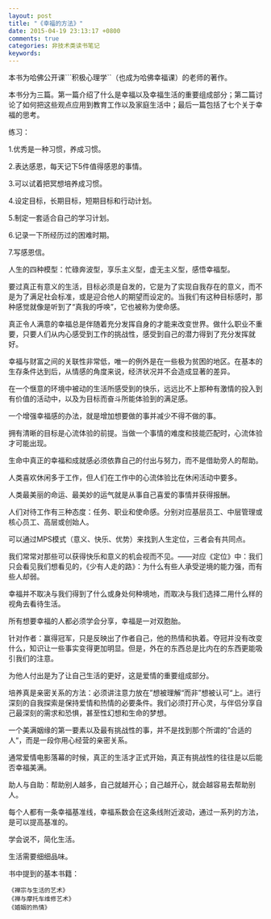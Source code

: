 ```yaml
---
layout: post
title: "《幸福的方法》"
date: 2015-04-19 23:13:17 +0800
comments: true
categories: 非技术类读书笔记
keywords: 
---
```

本书为哈佛公开课```积极心理学``（也成为哈佛幸福课）的老师的著作。

<!--more-->


  本书分为三篇。第一篇介绍了什么是幸福以及幸福生活的重要组成部分；第二篇讨论了如何把这些观点应用到教育工作以及家庭生活中；最后一篇包括了七个关于幸福的思考。
     
练习：

1.优秀是一种习惯，养成习惯。

2.表达感恩，每天记下5件值得感恩的事情。

3.可以试着把冥想培养成习惯。

4.设定目标，长期目标，短期目标和行动计划。

5.制定一套适合自己的学习计划。

6.记录一下所经历过的困难时期。

7.写感恩信。


人生的四种模型：忙碌奔波型，享乐主义型，虚无主义型，感悟幸福型。

要过真正有意义的生活，目标必须是自发的，它是为了实现自我存在的意义，而不是为了满足社会标准，或是迎合他人的期望而设定的。当我们有这种目标感时，那种感觉就像是听到了“真我的呼唤”，它也被称为使命感。

真正令人满意的幸福总是伴随着充分发挥自身的才能来改变世界。做什么职业不重要，只要人们从内心感受到工作的挑战性，感受到自己的潜力得到了充分发挥就好。

幸福与财富之间的关联性非常低，唯一的例外是在一些极为贫困的地区。在基本的生存条件达到后，从情感的角度来说，经济状况并不会造成显著的差异。

在一个惬意的环境中被动的生活所感受到的快乐，远远比不上那种有激情的投入到有价值的活动中，以及为目标而奋斗所能体验到的满足感。

一个增强幸福感的办法，就是增加想要做的事并减少不得不做的事。

拥有清晰的目标是心流体验的前提。当做一个事情的难度和技能匹配时，心流体验才可能出现。

生命中真正的幸福和成就感必须依靠自己的付出与努力，而不是借助旁人的帮助。

人类喜欢休闲多于工作，但人们在工作中的心流体验比在休闲活动中要多。

人类最美丽的命运、最美妙的运气就是从事自己喜爱的事情并获得报酬。

人们对待工作有三种态度：任务、职业和使命感。分别对应基层员工、中层管理或核心员工、高层或创始人。

可以通过MPS模式（意义、快乐、优势）来找到人生定位，三者会有共同点。

我们常常对那些可以获得快乐和意义的机会视而不见。——对应《定位》中：我们只会看见我们想看见的，《少有人走的路》：为什么有些人承受逆境的能力强，而有些人却弱。

幸福并不取决与我们得到了什么或身处何种境地，而取决与我们选择二用什么样的视角去看待生活。

所有想要幸福的人都必须学会分享，幸福是一对双胞胎。

针对作者：赢得冠军，只是反映出了作者自己，他的热情和执着。夺冠并没有改变什么，知识让一些事实变得更加明显。但是，外在的东西总是比内在的东西更能吸引我们的注意。

为他人付出是为了让自己生活的更好，这是爱情的重要组成部分。

培养真是亲密关系的方法：必须讲注意力放在”想被理解“而非”想被认可“上。进行深刻的自我探索是保持爱情和热情的必要条件。我们必须打开心灵，与伴侣分享自己最深刻的需求和恐惧，甚至性幻想和生命的梦想。

一个美满姻缘的第一要素以及最有挑战性的事，并不是找到那个所谓的”合适的人“，而是一段你用心经营的亲密关系。

通常爱情电影落幕的时候，真正的生活才正式开始，真正有挑战性的往往是以后能否幸福美满。

助人与自助：帮助别人越多，自己就越开心；自己越开心，就会越容易去帮助别人。

每个人都有一条幸福基准线，幸福系数会在这条线附近波动，通过一系列的方法，是可以提高基准的。

学会说不，简化生活。

生活需要细细品味。


书中提到的基本书籍：

```
《禅宗与生活的艺术》
《禅与摩托车维修艺术》
《婚姻的热情》
```